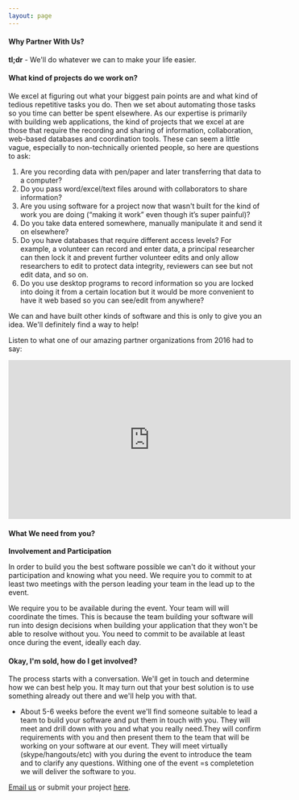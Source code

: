 ```yaml
---
layout: page
---
```


#### Why Partner With Us?

**tl;dr** - We'll do whatever we can to make your life easier.

#### What kind of projects do we work on?

We excel at figuring out what your biggest pain points are and what kind of tedious repetitive tasks you do. Then we set about automating those tasks so you time can better be spent elsewhere. As our expertise is primarily with building web applications, the kind of projects that we excel at are those that require the recording and sharing of information, collaboration, web-based databases and coordination tools. These can seem a little vague, especially to non-technically oriented people, so here are questions to ask:

1. Are you recording data with pen/paper and later transferring that data to a computer?
2. Do you pass word/excel/text files around with collaborators to share information?
3. Are you using software for a project now that wasn't built for the kind of work you are doing (“making it work” even though it’s super painful)?
4. Do you take data entered somewhere, manually manipulate it and send it on elsewhere?
5. Do you have databases that require different access levels? For example, a volunteer can record and enter data, a principal researcher can then lock it and prevent further volunteer edits and only allow researchers to edit to protect data integrity, reviewers can see but not edit data, and so on.
6. Do you use desktop programs to record information so you are locked into doing it from a certain location but it would be more convenient to have it web based so you can see/edit from anywhere?

We can and have built other kinds of software and this is only to give you an idea. We'll definitely find a way to help!

Listen to what one of our amazing partner organizations from 2016 had to say:

<iframe width="560" height="315" src="https://www.youtube.com/embed/kON0NSr6qk8" frameborder="0" allowfullscreen></iframe>


#### What We need from you?

**Involvement and Participation**

In order to build you the best software possible we can't do it without your participation and knowing what you need. We require you to commit to at least two meetings with the person leading your team in the lead up to the event.

We require you to be available during the event. Your team will will coordinate the times. This is because the team building your software will run into design decisions when building your application that they won't be able to resolve without you. You need to commit to be available at least once during the event, ideally each day.

#### Okay, I'm sold, how do I get involved?

The process starts with a conversation. We'll get in touch and determine how we can best help you. It may turn out that your best solution is to use something already out there and we'll help you with that. 
- About 5-6 weeks before the event we'll find someone suitable to lead a team to build your software and put them in touch with you.
They will meet and drill down with you and what you really need.They will confirm requirements with you and then present them to the team that will be working on your software at our event.
They will meet virtually (skype/hangouts/etc) with you during the event to introduce the team and to clarify any questions.
Withing one of the event =s completetion we will deliver the software to you.

[Email us](mailto:info@rubyforgood.org) or submit your project [here](https://docs.google.com/forms/d/e/1FAIpQLScfGdu_Tx5UFoQ8zC2LgMCUj46RTRmx0Sfj1I1VuTYmvzo1Zw/viewform).
